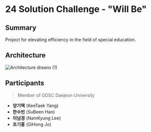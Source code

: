 # 24 Solution Challenge - "Will Be"

## Summary
Project for elevating efficiency in the field of special education.

## Architecture
![Architecture drawio (1)](https://github.com/GDSC-DJU/24SolChl_Will-Be/assets/37173651/f0bb536f-d98b-4b98-aabc-544ac97a4f92)


## Participants
> Member of GDSC Daejeon University
- **양기택** (KeeTaek Yang)
- **한수빈** (SuBeen Han)
- **이남경** (NamKyung Lee)
- **조기홍** (GiHong Jo)
